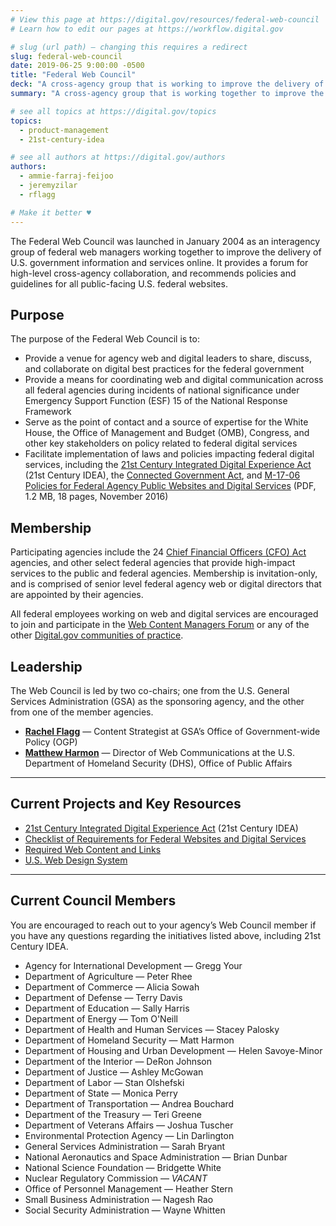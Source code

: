 ```yaml
---
# View this page at https://digital.gov/resources/federal-web-council
# Learn how to edit our pages at https://workflow.digital.gov

# slug (url path) — changing this requires a redirect
slug: federal-web-council
date: 2019-06-25 9:00:00 -0500
title: "Federal Web Council"
deck: "A cross-agency group that is working to improve the delivery of government information and digital services."
summary: "A cross-agency group that is working together to improve the delivery of U.S. government information and services online."

# see all topics at https://digital.gov/topics
topics:
  - product-management
  - 21st-century-idea

# see all authors at https://digital.gov/authors
authors:
  - ammie-farraj-feijoo
  - jeremyzilar
  - rflagg

# Make it better ♥
---
```


The Federal Web Council was launched in January 2004 as an interagency group of federal web managers working together to improve the delivery of U.S. government information and services online. It provides a forum for high-level cross-agency collaboration, and recommends policies and guidelines for all public-facing U.S. federal websites.

## Purpose

The purpose of the Federal Web Council is to:

- Provide a venue for agency web and digital leaders to share, discuss, and collaborate on digital best practices for the federal government
- Provide a means for coordinating web and digital communication across all federal agencies during incidents of national significance under Emergency Support Function (ESF) 15 of the National Response Framework
- Serve as the point of contact and a source of expertise for the White House, the Office of Management and Budget (OMB), Congress, and other key stakeholders on policy related to federal digital services
- Facilitate implementation of laws and policies impacting federal digital services, including the [21st Century Integrated Digital Experience Act](https://www.congress.gov/bill/115th-congress/house-bill/5759/text) (21st Century IDEA), the [Connected Government Act](https://www.congress.gov/bill/115th-congress/house-bill/2331), and [M-17-06 Policies for Federal Agency Public Websites and Digital Services](https://www.whitehouse.gov/sites/whitehouse.gov/files/omb/memoranda/2017/m-17-06.pdf) (PDF, 1.2 MB, 18 pages, November 2016)

## Membership

Participating agencies include the 24 [Chief Financial Officers (CFO) Act](https://cfo.gov/about/) agencies, and other select federal agencies that provide high-impact services to the public and federal agencies. Membership is invitation-only, and is comprised of senior level federal agency web or digital directors that are appointed by their agencies.

All federal employees working on web and digital services are encouraged to join and participate in the [Web Content Managers Forum](https://digital.gov/communities/web-content-managers/) or any of the other [Digital.gov communities of practice](https://digital.gov/communities/).

## Leadership

The Web Council is led by two co-chairs; one from the U.S. General Services Administration (GSA) as the sponsoring agency, and the other from one of the member agencies.

- [**Rachel Flagg**](mailto:rachel.flagg@gsa.gov) — Content Strategist at GSA’s Office of Government-wide Policy (OGP)
- [**Matthew Harmon**](mailto:matthew.harmon@hq.dhs.gov) — Director of Web Communications at the U.S. Department of Homeland Security (DHS), Office of Public Affairs

---

## Current Projects and Key Resources

- [21st Century Integrated Digital Experience Act](https://digital.gov/guides/21st-century-idea/) (21st Century IDEA)
- [Checklist of Requirements for Federal Websites and Digital Services](https://digital.gov/resources/checklist-of-requirements-for-federal-digital-services/)
- [Required Web Content and Links](https://digital.gov/resources/required-web-content-and-links/)
- [U.S. Web Design System](https://designsystem.digital.gov/)

---

## Current Council Members

You are encouraged to reach out to your agency’s Web Council member if you have any questions regarding the initiatives listed above, including 21st Century IDEA.

- Agency for International Development — Gregg Your
- Department of Agriculture — Peter Rhee
- Department of Commerce — Alicia Sowah
- Department of Defense — Terry Davis
- Department of Education — Sally Harris
- Department of Energy — Tom O'Neill
- Department of Health and Human Services — Stacey Palosky
- Department of Homeland Security — Matt Harmon
- Department of Housing and Urban Development — Helen Savoye-Minor
- Department of the Interior — DeRon Johnson
- Department of Justice — Ashley McGowan
- Department of Labor — Stan Olshefski
- Department of State — Monica Perry
- Department of Transportation — Andrea Bouchard
- Department of the Treasury — Teri Greene
- Department of Veterans Affairs — Joshua Tuscher
- Environmental Protection Agency — Lin Darlington
- General Services Administration — Sarah Bryant
- National Aeronautics and Space Administration — Brian Dunbar
- National Science Foundation — Bridgette White
- Nuclear Regulatory Commission — _VACANT_
- Office of Personnel Management — Heather Stern
- Small Business Administration — Nagesh Rao
- Social Security Administration — Wayne Whitten
